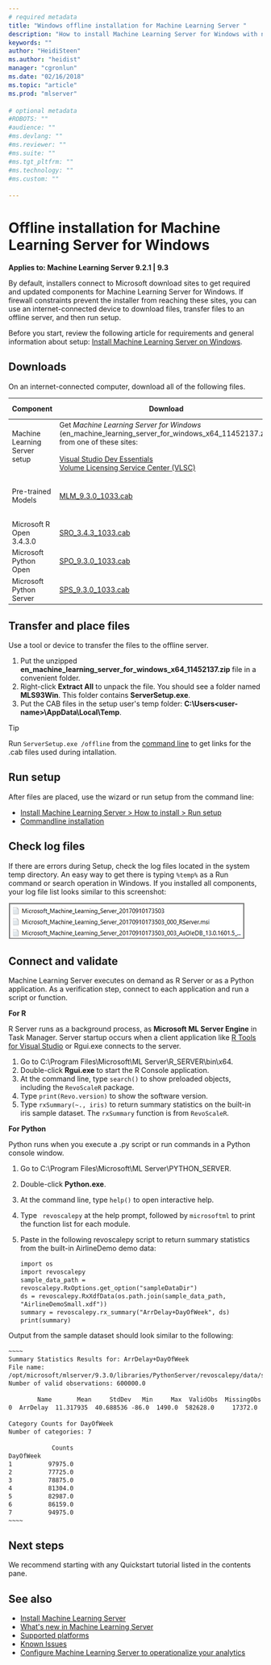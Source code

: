 ```yaml
---
# required metadata
title: "Windows offline installation for Machine Learning Server "
description: "How to install Machine Learning Server for Windows with no internet connection."
keywords: ""
author: "HeidiSteen"
ms.author: "heidist"
manager: "cgronlun"
ms.date: "02/16/2018"
ms.topic: "article"
ms.prod: "mlserver"

# optional metadata
#ROBOTS: ""
#audience: ""
#ms.devlang: ""
#ms.reviewer: ""
#ms.suite: ""
#ms.tgt_pltfrm: ""
#ms.technology: ""
#ms.custom: ""

---
```


# Offline installation for Machine Learning Server for Windows

**Applies to:  Machine Learning Server 9.2.1 | 9.3**

By default, installers connect to Microsoft download sites to get required and updated components for Machine Learning Server for Windows. If firewall constraints prevent the installer from reaching these sites, you can use an internet-connected device to download files, transfer files to an offline server, and then run setup.

Before you start, review the following article for requirements and general information about setup: [Install Machine Learning Server on Windows](machine-learning-server-windows-install.md).

## Downloads

On an internet-connected computer, download all of the following files.

<a name="file-list"></a>

| Component | Download | Used for | 
|-----------|----------|----------|
|Machine Learning Server setup | Get *Machine Learning Server for Windows* (en_machine_learning_server_for_windows_x64_11452137.zip) from one of these sites:<br/><br/>[Visual Studio Dev Essentials](https://my.visualstudio.com/Downloads?q=machine%20learning%20server&pgroup=) <br/>[Volume Licensing Service Center (VLSC)](http://go.microsoft.com/fwlink/?LinkId=717966&clcid=0x409) | R Server |
|Pre-trained Models |[MLM_9.3.0_1033.cab](https://go.microsoft.com/fwlink/?LinkId=852727) | Pre-trained models, R or Python |
|Microsoft R Open 3.4.3.0|[SRO_3.4.3_1033.cab](https://go.microsoft.com/fwlink/?LinkID=852724) | R |
|Microsoft Python Open |[SPO_9.3.0_1033.cab](https://go.microsoft.com/fwlink/?LinkId=852723) | Python |
|Microsoft Python Server |[SPS_9.3.0_1033.cab](https://go.microsoft.com/fwlink/?LinkId=852726) | Python |

## Transfer and place files

Use a tool or device to transfer the files to the offline server. 

1. Put the unzipped **en_machine_learning_server_for_windows_x64_11452137.zip** file in a convenient folder.
2. Right-click **Extract All** to unpack the file. You should see a folder named **MLS93Win**. This folder contains **ServerSetup.exe**.
3. Put the CAB files in the setup user's temp folder: **C:\Users\<user-name>\AppData\Local\Temp**. 

> [!Tip]
> Run `ServerSetup.exe /offline` from the [command line](machine-learning-server-windows-commandline.md) to get links for the .cab files used during intallation.

## Run setup

After files are placed, use the wizard or run setup from the command line:

+ [Install Machine Learning Server > How to install > Run setup](machine-learning-server-windows-install.md#howtoinstall)
+ [Commandline installation](machine-learning-server-windows-commandline.md)

## Check log files

If there are errors during Setup, check the log files located in the system temp directory. An easy way to get there is typing `%temp%` as a Run command or search operation in Windows. If you installed all components, your log file list looks similar to this screenshot:

  ![Machine Learning Server setup log files](./media/mlserver-setup-log-files.png)

<a name="connect-validate"></a>

## Connect and validate

Machine Learning Server executes on demand as R Server or as a Python application. As a verification step, connect to each application and run a script or function.

**For R**

R Server runs as a background process, as **Microsoft ML Server Engine** in Task Manager. Server startup occurs when a client application like [R Tools for Visual Studio](https://docs.microsoft.com/visualstudio/rtvs/installation) or Rgui.exe connects to the server.

1. Go to C:\Program Files\Microsoft\ML Server\R_SERVER\bin\x64.
2. Double-click **Rgui.exe** to start the R Console application.
3. At the command line, type `search()` to show preloaded objects, including the `RevoScaleR` package. 
4. Type `print(Revo.version)` to show the software version.
5. Type `rxSummary(~., iris)` to return summary statistics on the built-in iris sample dataset. The `rxSummary` function is from `RevoScaleR`. 

**For Python**

Python runs when you execute a .py script or run commands in a Python console window.

1. Go to C:\Program Files\Microsoft\ML Server\PYTHON_SERVER.
2. Double-click **Python.exe**.
3. At the command line, type `help()` to open interactive help.
4. Type ` revoscalepy` at the help prompt, followed by `microsoftml` to print the function list for each module.
5. Paste in the following revoscalepy script to return summary statistics from the built-in AirlineDemo demo data:

    ~~~~
    import os
    import revoscalepy 
    sample_data_path = revoscalepy.RxOptions.get_option("sampleDataDir")
    ds = revoscalepy.RxXdfData(os.path.join(sample_data_path, "AirlineDemoSmall.xdf"))
    summary = revoscalepy.rx_summary("ArrDelay+DayOfWeek", ds)  
    print(summary)
    ~~~~

  Output from the sample dataset should look similar to the following:

    ~~~~ 
    Summary Statistics Results for: ArrDelay+DayOfWeek
    File name: /opt/microsoft/mlserver/9.3.0/libraries/PythonServer/revoscalepy/data/sample_data/AirlineDemoSmall.xdf
    Number of valid observations: 600000.0
    
            Name       Mean     StdDev   Min     Max  ValidObs  MissingObs
    0  ArrDelay  11.317935  40.688536 -86.0  1490.0  582628.0     17372.0
    
    Category Counts for DayOfWeek
    Number of categories: 7
    
                Counts
    DayOfWeek         
    1          97975.0
    2          77725.0
    3          78875.0
    4          81304.0
    5          82987.0
    6          86159.0
    7          94975.0
    ~~~~

## Next steps

We recommend starting with any Quickstart tutorial listed in the contents pane. 

## See also

+ [Install Machine Learning Server](r-server-install.md)
+ [What's new in Machine Learning Server](../whats-new-in-machine-learning-server.md)
+ [Supported platforms](r-server-install-supported-platforms.md)  
+ [Known Issues](../resources-known-issues.md)  
+ [Configure Machine Learning Server to operationalize your analytics](../what-is-operationalization.md)